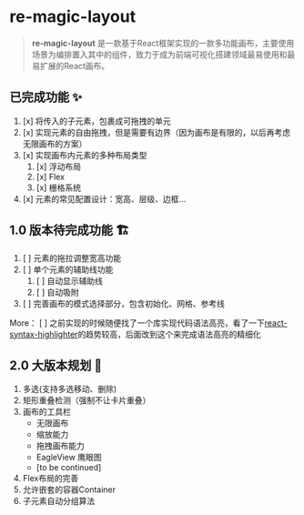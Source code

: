# re-magic-layout
> **re-magic-layout** 是一款基于React框架实现的一款多功能画布，主要使用场景为编排置入其中的组件，致力于成为前端可视化搭建领域最易使用和最易扩展的React画布。

## 已完成功能 ✨
1. [x] 将传入的子元素，包裹成可拖拽的单元
2. [x] 实现元素的自由拖拽，但是需要有边界（因为画布是有限的，以后再考虑无限画布的方案）
3. [x] 实现画布内元素的多种布局类型
   1. [x] 浮动布局
   2. [x] Flex
   3. [x] 栅格系统
4. [x] 元素的常见配置设计：宽高、层级、边框...

## 1.0 版本待完成功能 🏗️

1. [ ] 元素的拖拉调整宽高功能
2. [ ] 单个元素的辅助线功能
   1. [ ] 自动显示辅助线
   2. [ ] 自动吸附
3. [ ] 完善画布的模式选择部分，包含初始化、网格、参考线

More：
[ ] 之前实现的时候随便找了一个库实现代码语法高亮，看了一下[react-syntax-highlighter](https://www.npmjs.com/package/react-syntax-highlighter)的趋势较高，后面改到这个来完成语法高亮的精细化

## 2.0 大版本规划 🚀

1. 多选(支持多选移动、删除)
2. 矩形重叠检测（强制不让卡片重叠）
3. 画布的工具栏
   - 无限画布
   - 缩放能力
   - 拖拽画布能力
   - EagleView 鹰眼图
   - [to be continued]
4. Flex布局的完善
5. 允许嵌套的容器Container
6. 子元素自动分组算法

